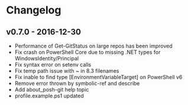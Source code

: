 Changelog
=========

v0.7.0 - 2016-12-30
----------------------------
- Performance of Get-GitStatus on large repos has been improved
- Fix crash on PowerShell Core due to missing .NET types for WindowsIdentity/Principal
- Fix syntax error on setenv calls
- Fix temp path issue with ~ in 8.3 filenames
- Fix inable to find type [EnvironmentVariableTarget] on PowerShell v6
- Remove error thrown by symbolic-ref and describe
- Add about_posh-git help topic
- profile.example.ps1 updated

